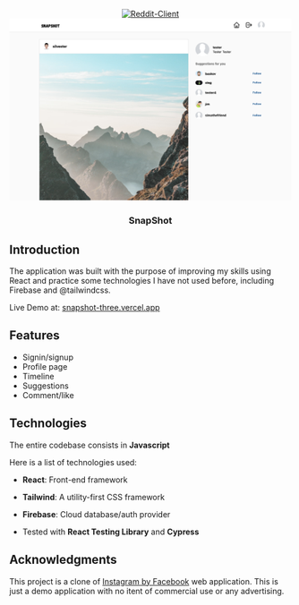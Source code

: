 <div align="center">

[![Reddit-Client](./public/images/preview-2.jpg)](https://github.com/bnzone/snapshot)
[![Reddit-Client](./public/images/preview.jpg)](https://github.com/bnzone/snapshot)

### SnapShot

</div>

## Introduction

The application was built with the purpose of improving my skills using React and practice some technologies I have not used before, including Firebase and @tailwindcss.

Live Demo at: [snapshot-three.vercel.app](https://snapshot-three.vercel.app/)

## Features

- Signin/signup
- Profile page 
- Timeline
- Suggestions
- Comment/like

## Technologies

The entire codebase consists in **Javascript**

Here is a list of technologies used:

- **React**: Front-end framework
- **Tailwind**: A utility-first CSS framework
- **Firebase**: Cloud database/auth provider

- Tested with **React Testing Library** and **Cypress**


## Acknowledgments

This project is a clone of [Instagram by Facebook](https://www.instagram.com/) web application. This is just a demo application with no itent of commercial use or any advertising.

